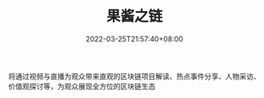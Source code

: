 ﻿---
weight: 
title: "果酱之链"
description: "将通过视频与直播为观众带来直观的区块链项目解读、热点事件分享、人物采访、价值观探讨等，为观众展现全方位的区块链生态"
date: 2022-03-25T21:57:40+08:00
lastmod: 2022-03-25T16:45:40+08:00
draft: false
authors: ["Metabd"]
featuredImage: "guojiangzhilian.jpg"
link: ""
tags: ["微信公众号","果酱之链"]
categories: ["navigation"]
navigation: ["微信公众号"]
lightgallery: true
toc: true
pinned: false
recommend: false
recommend1: false
---
将通过视频与直播为观众带来直观的区块链项目解读、热点事件分享、人物采访、价值观探讨等，为观众展现全方位的区块链生态
